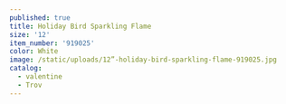 ```yaml
---
published: true
title: Holiday Bird Sparkling Flame
size: '12'
item_number: '919025'
color: White
image: /static/uploads/12”-holiday-bird-sparkling-flame-919025.jpg
catalog:
  - valentine
  - Trov
---
```


